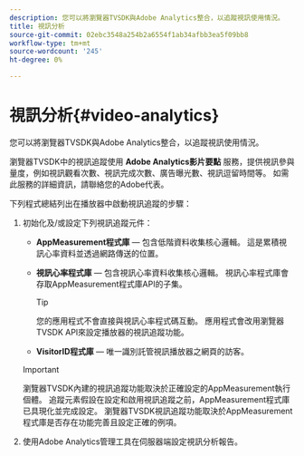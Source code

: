 ```yaml
---
description: 您可以將瀏覽器TVSDK與Adobe Analytics整合，以追蹤視訊使用情況。
title: 視訊分析
source-git-commit: 02ebc3548a254b2a6554f1ab34afbb3ea5f09bb8
workflow-type: tm+mt
source-wordcount: '245'
ht-degree: 0%

---
```


# 視訊分析{#video-analytics}

您可以將瀏覽器TVSDK與Adobe Analytics整合，以追蹤視訊使用情況。

瀏覽器TVSDK中的視訊追蹤使用 **Adobe Analytics影片要點** 服務，提供視訊參與量度，例如視訊觀看次數、視訊完成次數、廣告曝光數、視訊逗留時間等。 如需此服務的詳細資訊，請聯絡您的Adobe代表。

下列程式總結列出在播放器中啟動視訊追蹤的步驟：

1. 初始化及/或設定下列視訊追蹤元件：

   * **AppMeasurement程式庫**  — 包含低階資料收集核心邏輯。 這是累積視訊心率資料並透過網路傳送的位置。
   * **視訊心率程式庫**  — 包含視訊心率資料收集核心邏輯。 視訊心率程式庫會存取AppMeasurement程式庫API的子集。

     >[!TIP]
     >
     >您的應用程式不會直接與視訊心率程式碼互動。 應用程式會改用瀏覽器TVSDK API來設定播放器的視訊追蹤功能。

   * **VisitorID程式庫**  — 唯一識別託管視訊播放器之網頁的訪客。

   >[!IMPORTANT]
   >
   >瀏覽器TVSDK內建的視訊追蹤功能取決於正確設定的AppMeasurement執行個體。 追蹤元素假設在設定和啟用視訊追蹤之前，AppMeasurement程式庫已具現化並完成設定。 瀏覽器TVSDK視訊追蹤功能取決於AppMeasurement程式庫是否存在功能完善且設定正確的例項。

1. 使用Adobe Analytics管理工具在伺服器端設定視訊分析報告。
